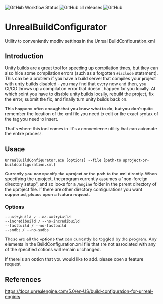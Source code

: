 ![GitHub Workflow Status](https://img.shields.io/github/workflow/status/DanForever/UnrealBuildConfigurator/Verify%20Build) ![GitHub all releases](https://img.shields.io/github/downloads/DanForever/UnrealBuildConfigurator/total) ![GitHub](https://img.shields.io/github/license/DanForever/UnrealBuildConfigurator)
# UnrealBuildConfigurator
 Utility to conveniently modify settings in the Unreal BuildConfiguration.xml

##  Introduction
 Unity builds are a great tool for speeding up compilation times, but they can also hide some compilation errors (such as a forgotten `#include` statement). This can be a problem if you have a build server that compiles your project with unity builds disabled - you may find that every now and then, you CI/CD throws up a compilation error that doesn't happen for you locally. At which point you have to disable unity builds locally, rebuild the project, fix the error, submit the fix, and finally turn unity builds back on.

This happens often enough that you know what to do, but you don't quite remember the location of the xml file you need to edit or the exact syntax of the tag you need to insert.

That's where this tool comes in. It's a convenience utility that can automate the entire process.

## Usage
```
UnrealBuildConfigurator.exe [options] --file [path-to-uproject-or-buildconfiguration.xml]
```
Currently you can specify the uproject or the path to the xml directly. When specifying the uproject, the program currently assumes a "non-foreign directory setup", and so looks for a `/Engine` folder in the parent directory of the uproject file.
If there are other directory configurations you want supported, please open a feature request.

### Options
```
--unitybuild / --no-unitybuild
--incredibuild / --no-incredibuild
--fastbuild / --no-fastbuild
--sndbs / --no-sndbs
```
These are all the options that can currently be toggled by the program. Any elements in the BuildConfiguration.xml file that are not associated with any of the specified options will remain unchanged.

If there is an option that you would like to add, please open a feature request.

## References
https://docs.unrealengine.com/5.0/en-US/build-configuration-for-unreal-engine/
